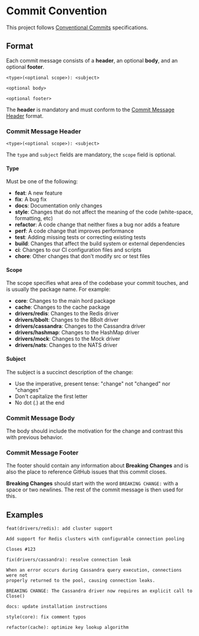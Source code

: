 # Commit Convention

This project follows [Conventional Commits](https://www.conventionalcommits.org/) specifications.

## Format

Each commit message consists of a **header**, an optional **body**, and an optional **footer**.

```
<type>(<optional scope>): <subject>

<optional body>

<optional footer>
```

The **header** is mandatory and must conform to the [Commit Message Header](#commit-message-header) format.

### Commit Message Header

```
<type>(<optional scope>): <subject>
```

The `type` and `subject` fields are mandatory, the `scope` field is optional.

#### Type

Must be one of the following:

* **feat**: A new feature
* **fix**: A bug fix
* **docs**: Documentation only changes
* **style**: Changes that do not affect the meaning of the code (white-space, formatting, etc)
* **refactor**: A code change that neither fixes a bug nor adds a feature
* **perf**: A code change that improves performance
* **test**: Adding missing tests or correcting existing tests
* **build**: Changes that affect the build system or external dependencies
* **ci**: Changes to our CI configuration files and scripts
* **chore**: Other changes that don't modify src or test files

#### Scope

The scope specifies what area of the codebase your commit touches, and is usually the package name. For example:

* **core**: Changes to the main hord package
* **cache**: Changes to the cache package
* **drivers/redis**: Changes to the Redis driver
* **drivers/bbolt**: Changes to the BBolt driver
* **drivers/cassandra**: Changes to the Cassandra driver
* **drivers/hashmap**: Changes to the HashMap driver
* **drivers/mock**: Changes to the Mock driver
* **drivers/nats**: Changes to the NATS driver

#### Subject

The subject is a succinct description of the change:

* Use the imperative, present tense: "change" not "changed" nor "changes"
* Don't capitalize the first letter
* No dot (.) at the end

### Commit Message Body

The body should include the motivation for the change and contrast this with previous behavior.

### Commit Message Footer

The footer should contain any information about **Breaking Changes** and is also the place to reference GitHub issues that this commit closes.

**Breaking Changes** should start with the word `BREAKING CHANGE:` with a space or two newlines. The rest of the commit message is then used for this.

## Examples

```
feat(drivers/redis): add cluster support

Add support for Redis clusters with configurable connection pooling

Closes #123
```

```
fix(drivers/cassandra): resolve connection leak 

When an error occurs during Cassandra query execution, connections were not
properly returned to the pool, causing connection leaks.

BREAKING CHANGE: The Cassandra driver now requires an explicit call to Close()
```

```
docs: update installation instructions
```

```
style(core): fix comment typos
```

```
refactor(cache): optimize key lookup algorithm
```